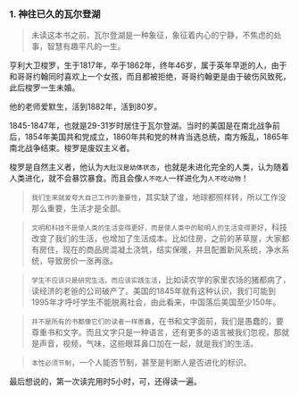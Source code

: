 ### 1. 神往已久的瓦尔登湖
>  未读这本书之前，瓦尔登湖是一种象征，象征着内心的宁静，不焦虑的处事，智慧有趣平凡的一生。

亨利大卫梭罗，生于1817年，卒于1862年，终年46岁，属于英年早逝的人，由于和哥哥约翰同时喜欢上一个女孩，而且都被拒绝，哥哥约翰更是由于破伤风致死，此后梭罗一生未婚。

他的老师爱默生，活到1882年，活到80岁。

1845-1847年，也就是29-31岁时居住于瓦尔登湖。当时的美国是在南北战争前后，1854年美国共和党成立，1860年共和党的林肯当选总统，南方叛乱，1865年南北战争结束。梭罗是废奴主义者。

梭罗是自然主义者，他认为`大肚汉是幼体状态`，也就是未进化完全的人类，认为随着人类进化，就不会暴饮暴食。而且会像`人不吃人`一样进化为`人不吃动物`！

>  `我们生来就爱夸大自己工作的重要性`，其实缺了谁，地球都照样转，所以工作没那么重要，生活才是全部。

>  `文明和科技不是使人类的生活变得更好，而是使人类中的聪明人的生活变得更好`，科技改变了我们的生活，也增加了生活成本。比如住房，之前的茅草屋，大家都有房住，现在的商品房混凝土浇筑，结实保暖，并且配置新风系统，净水系统，导致房价一涨再涨。

>  `学生不应该只是研究生活，而应该实践生活`，比如读农学的家里农场的猪都病了，读经济的老爸的公司破产了。美国的1845年就有这种认识，我们可能到1995年才呼吁学生不能脱离社会，由此看来，中国落后美国至少150年。


>  `并不是所有的书都像它们的读者一样愚蠢`，在书和文字面前，我们是愚蠢的，要尊重书和文字。而且文字只是一种语言，还有更多的语言被我们忽视，那就是声音，视频，气味，这些眼耳鼻口加在一起，就是我们的生活。

>  `本性必须节制`，一个人能否节制，甚至是判断人是否进化的标识。

最后想说的，第一次读完用时5小时，可，还得读一遍。

